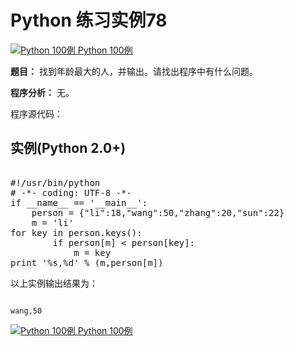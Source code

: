 Python 练习实例78
=============

 [![Python 100例](../images/up.gif)
 Python 100例](python-100-examples.html)


 **题目：** 找到年龄最大的人，并输出。请找出程序中有什么问题。

 **程序分析：** 无。

 程序源代码：

  实例(Python 2.0+)
---------------

 <pre>

#!/usr/bin/python
# -*- coding: UTF-8 -*-
if __name__ == '__main__':
    person = {"li":18,"wang":50,"zhang":20,"sun":22}
    m = 'li'
for key in person.keys():
        if person[m] < person[key]:
            m = key
print '%s,%d' % (m,person[m])
</pre>

  以上实例输出结果为：


```

wang,50

```

 [![Python 100例](../images/up.gif)
 Python 100例](python-100-examples.html)
